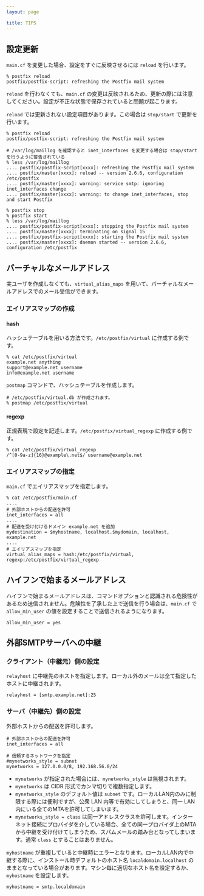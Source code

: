 ```yaml
---
layout: page

title: TIPS
---
```


## 設定更新

`main.cf` を変更した場合、設定をすぐに反映させるには `reload` を行います。

    % postfix reload
    postfix/postfix-script: refreshing the Postfix mail system

`reload` を行わなくても、`main.cf` の変更は反映されるため、更新の際には注意してください。設定が不正な状態で保存されていると問題が起こります。

`reload` では更新されない設定項目があります。この場合は `stop/start` で更新を行います。

    % postfix reload
    postfix/postfix-script: refreshing the Postfix mail system

    # /var/log/maillog を確認すると inet_interfaces を変更する場合は stop/start を行うように警告されている
    % less /var/log/maillog
    .... postfix/postfix-script[xxxx]: refreshing the Postfix mail system
    .... postfix/master[xxxx]: reload -- version 2.6.6, configuration /etc/postfix
    .... postfix/master[xxxx]: warning: service smtp: ignoring inet_interfaces change
    .... postfix/master[xxxx]: warning: to change inet_interfaces, stop and start Postfix

    % postfix stop
    % postfix start
    % less /var/log/maillog
    .... postfix/postfix-script[xxxx]: stopping the Postfix mail system
    .... postfix/master[xxxx]: terminating on signal 15
    .... postfix/postfix-script[xxxx]: starting the Postfix mail system
    .... postfix/master[xxxx]: daemon started -- version 2.6.6, configuration /etc/postfix

## バーチャルなメールアドレス

実ユーザを作成しなくても、`virtual_alias_maps` を用いて、バーチャルなメールアドレスでのメール受信ができます。

### エイリアスマップの作成

#### hash

ハッシュテーブルを用いる方法です。`/etc/postfix/virtual` に作成する例です。

    % cat /etc/postfix/virtual
    example.net anything
    support@example.net username
    info@example.net username

`postmap` コマンドで、ハッシュテーブルを作成します。

    # /etc/postfix/virtual.db が作成されます。
    % postmap /etc/postfix/virtual

#### regexp

正規表現で設定を記述します。`/etc/postfix/virtual_regexp` に作成する例です。

    % cat /etc/postfix/virtual_regexp
    /^[0-9a-z]{16}@example\.net$/ username@example.net

### エイリアスマップの指定

`main.cf` でエイリアスマップを指定します。

    % cat /etc/postfix/main.cf
    ....
    # 外部ホストからの配送を許可
    inet_interfaces = all
    ....
    # 配送を受け付けるドメイン example.net を追加
    mydestination = $myhostname, localhost.$mydomain, localhost, example.net
    ....
    # エイリアスマップを指定
    virtual_alias_maps = hash:/etc/postfix/virtual, regexp:/etc/postfix/virtual_regexp


## ハイフンで始まるメールアドレス

ハイフンで始まるメールアドレスは、コマンドオプションと認識される危険性があるため送信されません。危険性を了承した上で送信を行う場合は、`main.cf` で `allow_min_user` の値を設定することで送信されるようになります。

    allow_min_user = yes

## 外部SMTPサーバへの中継

### クライアント（中継元）側の設定

`relayhost` に中継先のホストを指定します。ローカル外のメールは全て指定したホストに中継されます。

    relayhost = [smtp.example.net]:25

### サーバ（中継先）側の設定

外部ホストからの配送を許可します。

    # 外部ホストからの配送を許可
    inet_interfaces = all

    # 信頼するネットワークを指定
    #mynetworks_style = subnet
    mynetworks = 127.0.0.0/8, 192.168.56.0/24

* `mynetworks` が指定された場合には、`mynetworks_style` は無視されます。
* `mynetworks` は CIDR 形式でカンマ切りで複数指定します。
* `mynetworks_style` のデフォルト値は `subnet` です。ローカルLAN内のみに制限する際には便利ですが、公衆 LAN 内等で有効にしてしまうと、同一 LAN 内にいる全てのMTAを許可してしまいます。
* `mynetworks_style = class` は同一アドレスクラスを許可します。インターネット接続にプロバイダを介している場合、全ての同一プロバイダ上のMTAから中継を受け付けてしまうため、スパムメールの踏み台となってしまいます。通常 `class` とすることはありません。

`myhostname` が重複していると中継時にエラーとなります。ローカルLAN内で中継する際に、インストール時デフォルトのホスト名 `localdomain.localhost` のままとなっている場合があります。マシン毎に適切なホスト名を設定するか、`myhostname` を設定します。

    myhostname = smtp.localdomain

